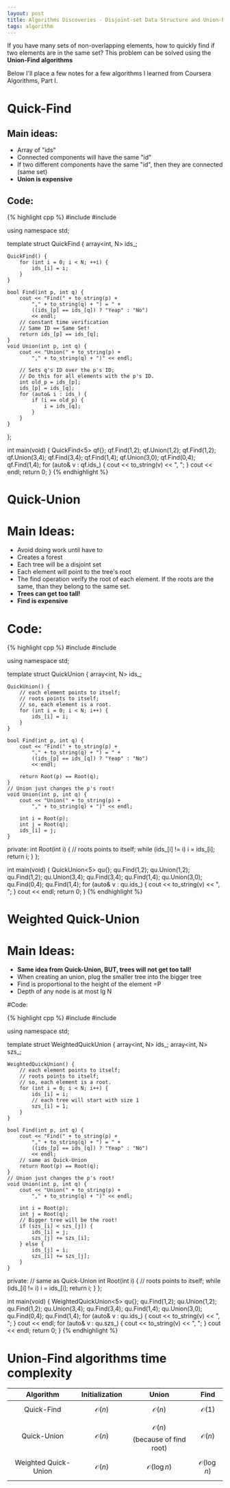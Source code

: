 ```yaml
---
layout: post
title: Algorithms Discoveries - Disjoint-set Data Structure and Union-Find
tags: algorithm
---
```


If you have many sets of non-overlapping elements, how to quickly find if two elements are in the same set? This problem can be solved using the **Union-Find algorithms**

Below I'll place a few notes for a few algorithms I learned from Coursera Algorithms, Part I.

Quick-Find
==========

## Main ideas:

 * Array of "ids"
 * Connected components will have the same "id"
 * If two different components have the same "id", then they are connected (same set)
 * **Union is expensive**

## Code:

{% highlight cpp %}
#include <iostream>
#include <array>

using namespace std;

template <int N>
struct QuickFind {
    array<int, N> ids_;
    
    QuickFind() {
        for (int i = 0; i < N; ++i) {
            ids_[i] = i;
        }
    }
    
    bool Find(int p, int q) {
        cout << "Find(" + to_string(p) +
            "," + to_string(q) + ") = " +
            ((ids_[p] == ids_[q]) ? "Yeap" : "No")
            << endl;
        // constant time verification
        // Same ID == Same Set!
        return ids_[p] == ids_[q];
    }
    void Union(int p, int q) {
        cout << "Union(" + to_string(p) +
            "," + to_string(q) + ")" << endl;
        
        // Sets q's ID over the p's ID;
        // Do this for all elements with the p's ID.
        int old_p = ids_[p];
        ids_[p] = ids_[q];
        for (auto& i : ids_) {
            if (i == old_p) {
                i = ids_[q];
            }
        }
    }
};

int main(void) {
    QuickFind<5> qf{};
    qf.Find(1,2);
    qf.Union(1,2);
    qf.Find(1,2);
    qf.Union(3,4);
    qf.Find(3,4);
    qf.Find(1,4);
    qf.Union(3,0);
    qf.Find(0,4);
    qf.Find(1,4);
    for (auto& v : qf.ids_) {
        cout << to_string(v) << ", ";
    }
    cout << endl;
    return 0;
}
{% endhighlight %}


Quick-Union
===========

# Main Ideas:

 * Avoid doing work until have to
 * Creates a forest
 * Each tree will be a disjoint set
 * Each element will point to the tree's root
 * The find operation verify the root of each element. If the roots are the same, than they belong to the same set.
 * **Trees can get too tall!**
 * **Find is expensive**

# Code:

{% highlight cpp %}
#include <iostream>
#include <array>

using namespace std;

template <int N>
struct QuickUnion {
    array<int, N> ids_;
    
    QuickUnion() {
        // each element points to itself;
        // roots points to itself;
        // so, each element is a root.
        for (int i = 0; i < N; i++) {
            ids_[i] = i;
        }
    }
    
    bool Find(int p, int q) {
        cout << "Find(" + to_string(p) +
            "," + to_string(q) + ") = " +
            ((ids_[p] == ids_[q]) ? "Yeap" : "No")
            << endl;
            
        return Root(p) == Root(q);
    }
    // Union just changes the p's root!
    void Union(int p, int q) {
        cout << "Union(" + to_string(p) +
            "," + to_string(q) + ")" << endl;
            
        int i = Root(p);
        int j = Root(q);
        ids_[i] = j;
    }
private:
    int Root(int i) {
        // roots points to itself;
        while (ids_[i] != i) i = ids_[i];
        return i;
    }
};

int main(void) {
    QuickUnion<5> qu{};
    qu.Find(1,2);
    qu.Union(1,2);
    qu.Find(1,2);
    qu.Union(3,4);
    qu.Find(3,4);
    qu.Find(1,4);
    qu.Union(3,0);
    qu.Find(0,4);
    qu.Find(1,4);
    for (auto& v : qu.ids_) {
        cout << to_string(v) << ", ";
    }
    cout << endl;
    return 0;
}
{% endhighlight %}


Weighted Quick-Union
====================

# Main Ideas:
 * **Same idea from Quick-Union, BUT, trees will not get too tall!**
 * When creating an union, plug the smaller tree into the bigger tree
 * Find is proportional to the height of the element =P
 * Depth of any node is at most lg N

#Code:

{% highlight cpp %}
#include <iostream>
#include <array>

using namespace std;

template <int N>
struct WeightedQuickUnion {
    array<int, N> ids_;
    array<int, N> szs_;
    
    WeightedQuickUnion() {
        // each element points to itself;
        // roots points to itself;
        // so, each element is a root.
        for (int i = 0; i < N; i++) {
            ids_[i] = i;
            // each tree will start with size 1
            szs_[i] = 1;
        }
    }
    
    bool Find(int p, int q) {
        cout << "Find(" + to_string(p) +
            "," + to_string(q) + ") = " +
            ((ids_[p] == ids_[q]) ? "Yeap" : "No")
            << endl;
        // same as Quick-Union
        return Root(p) == Root(q);
    }
    // Union just changes the p's root!
    void Union(int p, int q) {
        cout << "Union(" + to_string(p) +
            "," + to_string(q) + ")" << endl;
            
        int i = Root(p);
        int j = Root(q);
        // Bigger tree will be the root!
        if (szs_[i] < szs_[j]) {
            ids_[i] = j;
            szs_[j] += szs_[i];
        } else {
            ids_[j] = i;
            szs_[i] += szs_[j];
        }
    }
private:
    // same as Quick-Union
    int Root(int i) {
        // roots points to itself;
        while (ids_[i] != i) i = ids_[i];
        return i;
    }
};

int main(void) {
    WeightedQuickUnion<5> qu{};
    qu.Find(1,2);
    qu.Union(1,2);
    qu.Find(1,2);
    qu.Union(3,4);
    qu.Find(3,4);
    qu.Find(1,4);
    qu.Union(3,0);
    qu.Find(0,4);
    qu.Find(1,4);
    for (auto& v : qu.ids_) {
        cout << to_string(v) << ", ";
    }
    cout << endl;
    for (auto& v : qu.szs_) {
        cout << to_string(v) << ", ";
    }
    cout << endl;
    return 0;
}
{% endhighlight %}

Union-Find algorithms time complexity
=====================================


| Algorithm | Initialization | Union | Find |
|:---------:|:--------------:|:-----:|:----:|
| Quick-Find | $$\mathcal{O}(n)$$ | $$\mathcal{O}(n)$$ | $$\mathcal{O}(1)$$ |
| Quick-Union | $$\mathcal{O}(n)$$ | $$\mathcal{O}(n)$$(because of find root) | $$\mathcal{O}(n)$$ |
| Weighted Quick-Union | $$\mathcal{O}(n)$$ | $$\mathcal{O}(\log n)$$ | $$\mathcal{O}(\log n)$$ |


